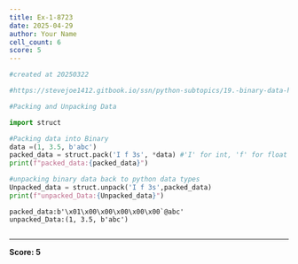 ```yaml
---
title: Ex-1-8723
date: 2025-04-29
author: Your Name
cell_count: 6
score: 5
---
```


```python
#created at 20250322
```


```python
#https://stevejoe1412.gitbook.io/ssn/python-subtopics/19.-binary-data-handling
```


```python
#Packing and Unpacking Data
```


```python
import struct
```


```python
#Packing data into Binary
data =(1, 3.5, b'abc')
packed_data = struct.pack('I f 3s', *data) #'I' for int, 'f' for float '3s' for 3-byte string
print(f"packed_data:{packed_data}")

#unpacking binary data back to python data types
Unpacked_data = struct.unpack('I f 3s',packed_data)
print(f"unpacked_Data:{Unpacked_data}")
```

    packed_data:b'\x01\x00\x00\x00\x00\x00`@abc'
    unpacked_Data:(1, 3.5, b'abc')



```python

```


---
**Score: 5**